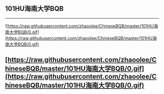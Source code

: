 
## 101HU海南大学BQB

---
![https://raw.githubusercontent.com/zhaoolee/ChineseBQB/master/101HU海南大学BQB/0.gif](https://raw.githubusercontent.com/zhaoolee/ChineseBQB/master/101HU海南大学BQB/0.gif)

[https://raw.githubusercontent.com/zhaoolee/ChineseBQB/master/101HU海南大学BQB/0.gif](https://raw.githubusercontent.com/zhaoolee/ChineseBQB/master/101HU海南大学BQB/0.gif)
---
